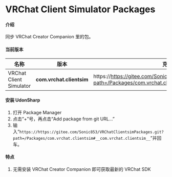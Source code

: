 # VRChat Client Simulator Packages

#### 介绍

同步 VRChat Creator Companion 里的包。

#### 当前版本

| 名称      | 版本  | 克隆 URL                                                                                            |
| --------- | ----- | --------------------------------------------------------------------------------------------------- |
| VRChat Client Simulator | __com.vrchat.clientsim__ | https://https://gitee.com/Sonic853/VRChatClientsimPackages.git?path=/Packages/com.vrchat.clientsim#__com.vrchat.clientsim__ |

#### 安装 UdonSharp

1. 打开 Package Manager
2. 点击“+”号，再点击“Add package from git URL...”
3. 输入“`https://https://gitee.com/Sonic853/VRChatClientsimPackages.git?path=/Packages/com.vrchat.clientsim#__com.vrchat.clientsim__`”并回车。

#### 特点

1. 无需安装 VRChat Creator Companion 即可获取最新的 VRChat SDK
